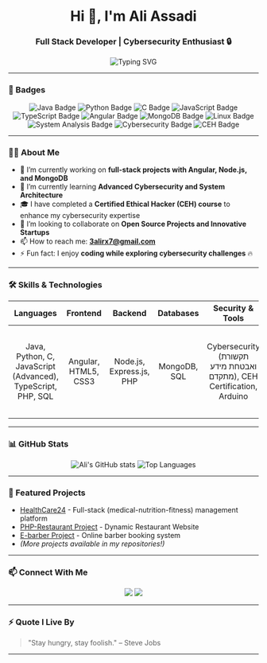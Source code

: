<h1 align="center">Hi 👋, I'm Ali Assadi</h1>
<h3 align="center">Full Stack Developer | Cybersecurity Enthusiast 🔒</h3>

<p align="center">
  <img src="https://readme-typing-svg.demolab.com?font=Fira+Code&weight=500&pause=1000&center=true&vCenter=true&width=435&lines=Full+Stack+Developer;Cybersecurity+and+Linux+Lover;System+Analysis+Expert;Certified+Ethical+Hacker+%28CEH%29;Always+Learning+New+Technologies" alt="Typing SVG" />
</p>

---

### 🏅 Badges

<p align="center">
  <img src="https://img.shields.io/badge/Java-Expert-informational?style=for-the-badge&logo=java&logoColor=white&color=red" alt="Java Badge"/>
  <img src="https://img.shields.io/badge/Python-Advanced-informational?style=for-the-badge&logo=python&logoColor=white&color=blue" alt="Python Badge"/>
  <img src="https://img.shields.io/badge/C-Language-informational?style=for-the-badge&logo=c&logoColor=white&color=00599C" alt="C Badge"/>
  <img src="https://img.shields.io/badge/JavaScript-Advanced-informational?style=for-the-badge&logo=javascript&logoColor=white&color=F7DF1E" alt="JavaScript Badge"/>
  <img src="https://img.shields.io/badge/TypeScript-Professional-informational?style=for-the-badge&logo=typescript&logoColor=white&color=3178C6" alt="TypeScript Badge"/>
  <img src="https://img.shields.io/badge/Angular-Developer-informational?style=for-the-badge&logo=angular&logoColor=white&color=DD0031" alt="Angular Badge"/>
  <img src="https://img.shields.io/badge/MongoDB-Database%20Expert-informational?style=for-the-badge&logo=mongodb&logoColor=white&color=47A248" alt="MongoDB Badge"/>
  <img src="https://img.shields.io/badge/Linux-Enthusiast-informational?style=for-the-badge&logo=linux&logoColor=white&color=FCC624" alt="Linux Badge"/>
  <img src="https://img.shields.io/badge/System%20Analysis-Specialist-informational?style=for-the-badge&logo=knowledgebase&logoColor=white&color=orange" alt="System Analysis Badge"/>
  <img src="https://img.shields.io/badge/Cybersecurity-Security%20Focused-informational?style=for-the-badge&logo=security&logoColor=white&color=black" alt="Cybersecurity Badge"/>
  <img src="https://img.shields.io/badge/Certified%20Ethical%20Hacker-CEH-informational?style=for-the-badge&logo=hackaday&logoColor=white&color=8A2BE2" alt="CEH Badge"/>
</p>

---

### 🧑‍💻 About Me
- 🔭 I’m currently working on **full-stack projects with Angular, Node.js, and MongoDB**
- 🌱 I’m currently learning **Advanced Cybersecurity and System Architecture**
- 🎓 I have completed a **Certified Ethical Hacker (CEH) course** to enhance my cybersecurity expertise
- 👯 I’m looking to collaborate on **Open Source Projects and Innovative Startups**
- 📫 How to reach me: **[3alirx7@gmail.com](mailto:3alirx7@gmail.com)**
- ⚡ Fun fact: I enjoy **coding while exploring cybersecurity challenges** 🔥

---

### 🛠️ Skills & Technologies
<div align="center">
  
| Languages | Frontend | Backend | Databases | Security & Tools | Systems |
| :---: | :---: | :---: | :---: | :---: | :---: |
| Java, Python, C, JavaScript (Advanced), TypeScript, PHP, SQL | Angular, HTML5, CSS3 | Node.js, Express.js, PHP | MongoDB, SQL | Cybersecurity (תקשורת ואבטחת מידע מתקדם), CEH Certification, Arduino | Linux, Operating Systems (מערכות הפעלה), System Analysis (ניתוח מערכות) |

</div>

---

### 📊 GitHub Stats
<div align="center">
  <img src="https://github-readme-stats.vercel.app/api?username=Ali-Assadi&show_icons=true&theme=radical" alt="Ali's GitHub stats" />
  <img src="https://github-readme-stats.vercel.app/api/top-langs/?username=Ali-Assadi&layout=compact&theme=radical" alt="Top Languages" />
</div>

---

### 🚀 Featured Projects
- [HealthCare24](https://github.com/Ali-Assadi/HealthCare24) - Full-stack (medical-nutrition-fitness) management platform
- [PHP-Restaurant Project](https://github.com/Khader1jeries/PHP-Resturant-Project) - Dynamic Restaurant Website
- [E-barber Project](https://github.com/Ali-Assadi/E-barber-project) - Online barber booking system
- *(More projects available in my repositories!)*

---

### 📫 Connect With Me
<p align="center">
  <a href="mailto:3alirx7@gmail.com"><img src="https://img.shields.io/badge/-Email-D14836?style=for-the-badge&logo=gmail&logoColor=white"></a>
  <a href="https://github.com/Ali-Assadi"><img src="https://img.shields.io/badge/GitHub-100000?style=for-the-badge&logo=github&logoColor=white"></a>
</p>

---

### ⚡ Quote I Live By
> "Stay hungry, stay foolish." – Steve Jobs

---
